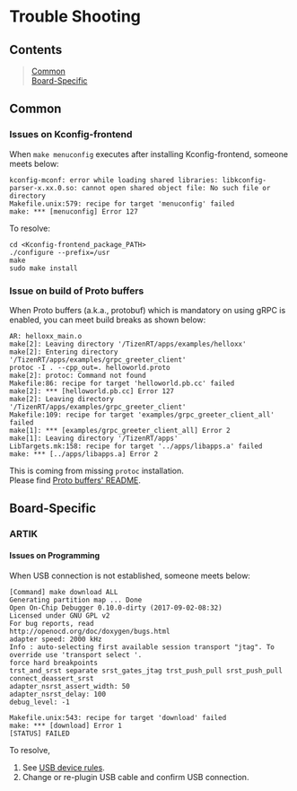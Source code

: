 # Trouble Shooting

## Contents
> [Common](#common)  
> [Board-Specific](#board-specific)

## Common
### Issues on Kconfig-frontend
When ```make menuconfig``` executes after installing Kconfig-frontend, someone meets below:
```
kconfig-mconf: error while loading shared libraries: libkconfig-parser-x.xx.0.so: cannot open shared object file: No such file or directory
Makefile.unix:579: recipe for target 'menuconfig' failed
make: *** [menuconfig] Error 127
```
To resolve:
```
cd <Kconfig-frontend_package_PATH>
./configure --prefix=/usr
make
sudo make install
```

### Issue on build of Proto buffers
When Proto buffers (a.k.a., protobuf) which is mandatory on using gRPC is enabled, 
you can meet build breaks as shown below:
```
AR: helloxx_main.o
make[2]: Leaving directory '/TizenRT/apps/examples/helloxx'
make[2]: Entering directory '/TizenRT/apps/examples/grpc_greeter_client'
protoc -I . --cpp_out=. helloworld.proto
make[2]: protoc: Command not found
Makefile:86: recipe for target 'helloworld.pb.cc' failed
make[2]: *** [helloworld.pb.cc] Error 127
make[2]: Leaving directory '/TizenRT/apps/examples/grpc_greeter_client'
Makefile:109: recipe for target 'examples/grpc_greeter_client_all' failed
make[1]: *** [examples/grpc_greeter_client_all] Error 2
make[1]: Leaving directory '/TizenRT/apps'
LibTargets.mk:158: recipe for target '../apps/libapps.a' failed
make: *** [../apps/libapps.a] Error 2
```
This is coming from missing ```protoc``` installation.  
Please find [Proto buffers' README](https://github.com/Samsung/TizenRT/blob/master/external/protobuf/README.md).

## Board-Specific
### ARTIK
#### Issues on Programming
When USB connection is not established, someone meets below:
```
[Command] make download ALL
Generating partition map ... Done
Open On-Chip Debugger 0.10.0-dirty (2017-09-02-08:32)
Licensed under GNU GPL v2
For bug reports, read
http://openocd.org/doc/doxygen/bugs.html
adapter speed: 2000 kHz
Info : auto-selecting first available session transport "jtag". To override use 'transport select '.
force hard breakpoints
trst_and_srst separate srst_gates_jtag trst_push_pull srst_push_pull connect_deassert_srst
adapter_nsrst_assert_width: 50
adapter_nsrst_delay: 100
debug_level: -1

Makefile.unix:543: recipe for target 'download' failed
make: *** [download] Error 1
[STATUS] FAILED
```

To resolve,  
1. See [USB device rules](https://github.com/Samsung/TizenRT/blob/master/build/configs/artik053/README.md#add-usb-device-rules).
2. Change or re-plugin USB cable and confirm USB connection.
